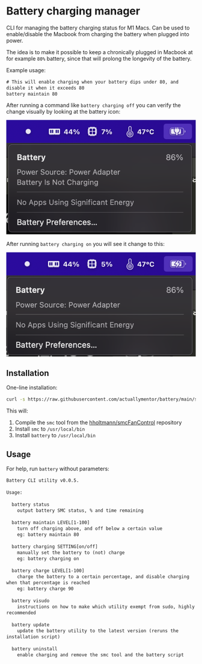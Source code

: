 # Battery charging manager

CLI for managing the battery charging status for M1 Macs. Can be used to enable/disable the Macbook from charging the battery when plugged into power.

The idea is to make it possible to keep a chronically plugged in Macbook at for example `80%` battery, since that will prolong the longevity of the battery.

Example usage:

```shell
# This will enable charging when your battery dips under 80, and disable it when it exceeds 80
battery maintain 80
```

After running a command like `battery charging off` you can verify the change visually by looking at the battery icon:

![Battery not charging](./screenshots/not-charging-screenshot.png)

After running `battery charging on` you will see it change to this:

![Battery charging](./screenshots/charging-screenshot.png)

## Installation

One-line installation:

```bash
curl -s https://raw.githubusercontent.com/actuallymentor/battery/main/setup.sh | bash
````

This will:

1. Compile the `smc` tool from the [hholtmann/smcFanControl]( https://github.com/hholtmann/smcFanControl.git ) repository
2. Install `smc` to `/usr/local/bin`
3. Install `battery` to `/usr/local/bin`

## Usage

For help, run `battery` without parameters:

```
Battery CLI utility v0.0.5.

Usage:

  battery status
    output battery SMC status, % and time remaining

  battery maintain LEVEL[1-100]
    turn off charging above, and off below a certain value
    eg: battery maintain 80

  battery charging SETTING[on/off]
    manually set the battery to (not) charge
    eg: battery charging on

  battery charge LEVEL[1-100]
    charge the battery to a certain percentage, and disable charging when that percentage is reached
    eg: battery charge 90

  battery visudo
    instructions on how to make which utility exempt from sudo, highly recommended

  battery update
    update the battery utility to the latest version (reruns the installation script)

  battery uninstall
    enable charging and remove the smc tool and the battery script
```
